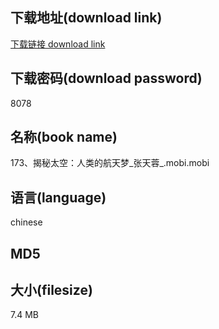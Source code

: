 ## 下载地址(download link)
[下载链接 download link](https://tutu365.netlify.app/?s=173%E3%80%81%E6%8F%AD%E7%A7%98%E5%A4%AA%E7%A9%BA%EF%BC%9A%E4%BA%BA%E7%B1%BB%E7%9A%84%E8%88%AA%E5%A4%A9%E6%A2%A6_%E5%BC%A0%E5%A4%A9%E8%93%89_.mobi)

## 下载密码(download password)
8078

## 名称(book name)
173、揭秘太空：人类的航天梦_张天蓉_.mobi.mobi

## 语言(language)
chinese

## MD5


## 大小(filesize)
7.4 MB
